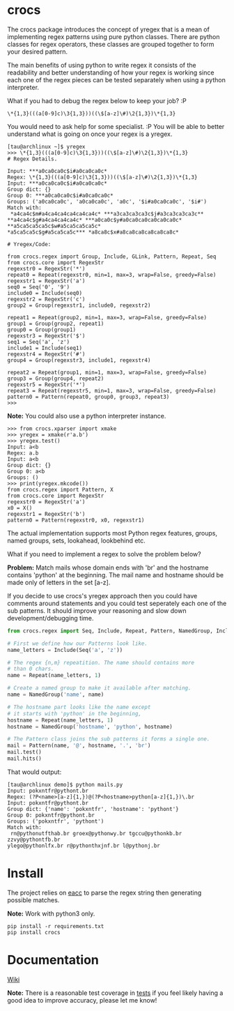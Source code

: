# crocs
 
The crocs package introduces the concept of yregex that is a mean of implementing regex patterns using pure
python classes. There are python classes for regex operators, these classes are grouped together to form 
your desired pattern. 

The main benefits of using python to write regex it consists of the readability and 
better understanding of how your regex is working since each one of the regex pieces can be
tested separately when using a python interpreter.

What if you had to debug the regex below to keep your job? :P

~~~
\*{1,3}(((a[0-9]c)\3{1,3}))((\$[a-z]\#)\2{1,3})\*{1,3}
~~~

You would need to ask help for some specialist. :P 
You will be able to better understand what is going on once your regex is a yregex.

~~~
[tau@archlinux ~]$ yregex
>>> \*{1,3}(((a[0-9]c)\3{1,3}))((\$[a-z]\#)\2{1,3})\*{1,3}
# Regex Details.

Input: ***a0ca0ca0c$i#a0ca0ca0c*
Regex: \*{1,3}(((a[0-9]c)\3{1,3}))((\$[a-z]\#)\2{1,3})\*{1,3}
Input: ***a0ca0ca0c$i#a0ca0ca0c*
Group dict: {}
Group 0: ***a0ca0ca0c$i#a0ca0ca0c*
Groups: ('a0ca0ca0c', 'a0ca0ca0c', 'a0c', '$i#a0ca0ca0c', '$i#')
Match with:
 *a4ca4c$m#a4ca4ca4ca4ca4ca4c* ***a3ca3ca3ca3c$j#a3ca3ca3ca3c** 
**a4ca4c$g#a4ca4ca4ca4c* ***a0ca0c$y#a0ca0ca0ca0ca0ca0c* **a5ca5ca5ca5c$w#a5ca5ca5ca5c* 
*a5ca5ca5c$g#a5ca5ca5c*** *a8ca8c$x#a8ca8ca8ca8ca8ca8c*

# Yregex/Code:

from crocs.regex import Group, Include, GLink, Pattern, Repeat, Seq
from crocs.core import RegexStr
regexstr0 = RegexStr('*')
repeat0 = Repeat(regexstr0, min=1, max=3, wrap=False, greedy=False)
regexstr1 = RegexStr('a')
seq0 = Seq('0', '9')
include0 = Include(seq0)
regexstr2 = RegexStr('c')
group2 = Group(regexstr1, include0, regexstr2)

repeat1 = Repeat(group2, min=1, max=3, wrap=False, greedy=False)
group1 = Group(group2, repeat1)
group0 = Group(group1)
regexstr3 = RegexStr('$')
seq1 = Seq('a', 'z')
include1 = Include(seq1)
regexstr4 = RegexStr('#')
group4 = Group(regexstr3, include1, regexstr4)

repeat2 = Repeat(group1, min=1, max=3, wrap=False, greedy=False)
group3 = Group(group4, repeat2)
regexstr5 = RegexStr('*')
repeat3 = Repeat(regexstr5, min=1, max=3, wrap=False, greedy=False)
pattern0 = Pattern(repeat0, group0, group3, repeat3)
>>> 

~~~

**Note:** You could also use a python interpreter instance.

~~~
>>> from crocs.xparser import xmake
>>> yregex = xmake(r'a.b')
>>> yregex.test()
Input: a<b
Regex: a.b
Input: a<b
Group dict: {}
Group 0: a<b
Groups: ()
>>> print(yregex.mkcode())
from crocs.regex import Pattern, X
from crocs.core import RegexStr
regexstr0 = RegexStr('a')
x0 = X()
regexstr1 = RegexStr('b')
pattern0 = Pattern(regexstr0, x0, regexstr1)
~~~

The actual implementation supports most Python regex features, groups, named groups,
sets, lookahead, lookbehind etc.

What if you need to implement a regex to solve the problem below?

**Problem:** Match mails whose domain ends with 'br'  and the hostname 
contains 'python' at the beginning. The mail name and hostname should be made
only of letters in the set [a-z].

If you decide to use crocs's yregex approach then you could have comments around 
statements and you could test seperately each one of the sub patterns. It should improve
your reasoning and slow down development/debugging time.

~~~python
from crocs.regex import Seq, Include, Repeat, Pattern, NamedGroup, Include

# First we define how our Patterns look like.
name_letters = Include(Seq('a', 'z'))

# The regex {n,m} repeatition. The name should contains more
# than 0 chars.
name = Repeat(name_letters, 1)

# Create a named group to make it available after matching.
name = NamedGroup('name', name)

# The hostname part looks like the name except
# it starts with 'python' in the beginning, 
hostname = Repeat(name_letters, 1)
hostname = NamedGroup('hostname', 'python', hostname)

# The Pattern class joins the sub patterns it forms a single one.
mail = Pattern(name, '@', hostname, '.', 'br')
mail.test()
mail.hits()

~~~

That would output:

~~~
[tau@archlinux demo]$ python mails.py 
Input: pokxntfr@pythont.br
Regex: (?P<name>[a-z]{1,})@(?P<hostname>python[a-z]{1,})\.br
Input: pokxntfr@pythont.br
Group dict: {'name': 'pokxntfr', 'hostname': 'pythont'}
Group 0: pokxntfr@pythont.br
Groups: ('pokxntfr', 'pythont')
Match with:
 rn@pythonutfthab.br groex@pythonwy.br tgccu@pythonkb.br zzvy@pythontfb.br 
ylego@pythonlfx.br r@pythonthxjnf.br l@pythonj.br
~~~

# Install

The project relies on [eacc](https://github.com/iogf/eacc) to parse the regex string then
generating possible matches. 

**Note:** Work with python3 only.

~~~
pip install -r requirements.txt 
pip install crocs
~~~

Documentation
=============

[Wiki](https://github.com/iogf/crocs/wiki)

**Note:** There is a reasonable test coverage in [tests](tests.py) if you feel
likely having a good idea to improve accuracy, please let me know!

